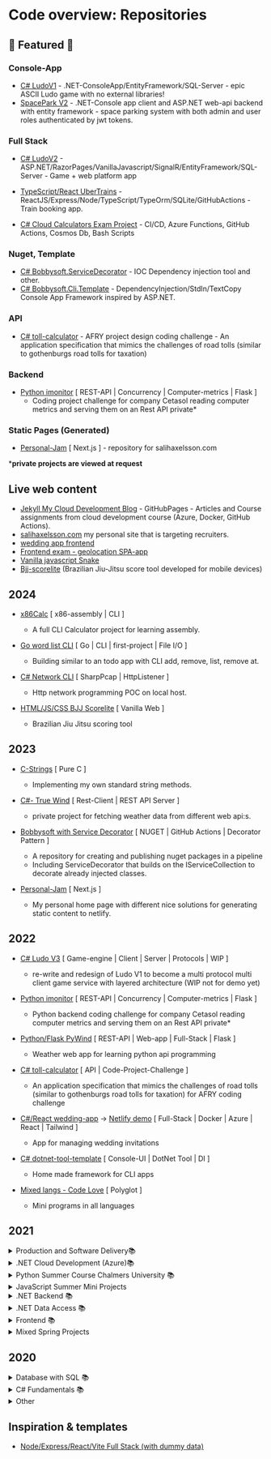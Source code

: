 # Code overview: Repositories

## 🚀 Featured 🚀

### Console-App

- [C# LudoV1](https://github.com/RobinAxelsson/LudoV1) - .NET-ConsoleApp/EntityFramework/SQL-Server - epic ASCII Ludo game with no external libraries!
- [SpacePark V2](https://github.com/RobinAxelsson/SpaceParkV2) - .NET-Console app client and ASP.NET web-api backend with entity framework - space parking system with both admin and user roles authenticated by jwt tokens.

### Full Stack
- [C# LudoV2](https://github.com/RobinAxelsson/LudoV2) - ASP.NET/RazorPages/VanillaJavascript/SignalR/EntityFramework/SQL-Server - Game + web platform app
- [TypeScript/React UberTrains](https://github.com/RobinAxelsson/UberTrains) - ReactJS/Express/Node/TypeScript/TypeOrm/SQLite/GitHubActions - Train booking app.

- [C# Cloud Calculators Exam Project](https://github.com/RobinAxelsson/AzureCloudExam) - CI/CD, Azure Functions, GitHub Actions, Cosmos Db, Bash Scripts

### Nuget, Template
- [C# Bobbysoft.ServiceDecorator](https://github.com/RobinAxelsson/Bobbysoft.ServiceDecorator) - IOC Dependency injection tool and other.
- [C# Bobbysoft.Cli.Template](https://github.com/RobinAxelsson/Bobbysoft.Cli.Template) - DependencyInjection/StdIn/TextCopy Console App Framework inspired by ASP.NET.

### API

- [C# toll-calculator](https://github.com/RobinAxelsson/toll-calculator) - AFRY project design coding challenge - An application specification that mimics the challenges of road tolls (similar to gothenburgs road tolls for taxation)

### Backend

- [Python imonitor](https://github.com/RobinAxelsson/rax-imonitor)  [ REST-API | Concurrency | Computer-metrics | Flask ]
    - Coding project challenge for company Cetasol reading computer metrics and serving them on an Rest API private*

### Static Pages (Generated)

- [Personal-Jam](https://github.com/robinAxelsson/personal-jam) [ Next.js ] - repository for salihaxelsson.com

***private projects are viewed at request**


## Live web content
- [Jekyll My Cloud Development Blog](https://robinaxelsson.github.io/) - GitHubPages - Articles and Course assignments from cloud development course (Azure, Docker, GitHub Actions).
- [salihaxelsson.com](https://salihaxelsson.com/) my personal site that is targeting recruiters.
- [wedding app frontend](https://kind-goldwasser-ae48e1.netlify.app/)
- [Frontend exam - geolocation SPA-app](https://stoic-panini-7fb81f.netlify.app/)
- [Vanilla javascript Snake](https://nervous-shannon-18ef1a.netlify.app/)
- [Bjj-scorelite](https://bjj-scorelite.netlify.app/) (Brazilian Jiu-Jitsu score tool developed for mobile devices)


## 2024

- [x86Calc](https://github.com/RobinAxelsson/x86Calc) [ x86-assembly | CLI ]
    - A full CLI Calculator project for learning assembly.
 
- [Go word list CLI](https://github.com/RobinAxelsson/go_words) [ Go | CLI | first-project | File I/O ]
    - Building similar to an todo app with CLI add, remove, list, remove at.

- [C# Network CLI](https://github.com/RobinAxelsson/network_cli) [ SharpPcap | HttpListener ]
    - Http network programming POC on local host.

- [HTML/JS/CSS BJJ Scorelite](https://github.com/RobinAxelsson/bjj-scorelite) [ Vanilla Web ]
    - Brazilian Jiu Jitsu scoring tool

## 2023

- [C-Strings](https://github.com/RobinAxelsson/c_strings) [ Pure C ]
    - Implementing my own standard string methods.
 
- [C#- True Wind](https://github.com/RobinAxelsson/Rax.TrueWind) [ Rest-Client | REST API Server ]
    - private project for fetching weather data from different web api:s.

- [Bobbysoft with Service Decorator](https://github.com/RobinAxelsson/Bobbysoft) [ NUGET | GitHub Actions | Decorator Pattern ]
    - A repository for creating and publishing nuget packages in a pipeline
    - Including ServiceDecorator that builds on the IServiceCollection to decorate already injected classes.

 - [Personal-Jam](https://github.com/robinAxelsson/personal-jam) [ Next.js ]
    - My personal home page with different nice solutions for generating static content to netlify.

## 2022

- [C# Ludo V3](https://github.com/RobinAxelsson/LudoV3) [ Game-engine | Client | Server | Protocols | WIP ]
    - re-write and redesign of Ludo V1 to become a multi protocol multi client game service with layered architecture (WIP not for demo yet)

- [Python imonitor](https://github.com/RobinAxelsson/rax-imonitor)  [ REST-API | Concurrency | Computer-metrics | Flask ]
    - Python backend coding challenge for company Cetasol reading computer metrics and serving them on an Rest API private*

- [Python/Flask PyWind](https://github.com/RobinAxelsson/pywind) [ REST-API | Web-app | Full-Stack | Flask ]
    - Weather web app for learning python api programming

- [C# toll-calculator](https://github.com/RobinAxelsson/toll-calculator) [ API | Code-Project-Challenge ]
    - An application specification that mimics the challenges of road tolls (similar to gothenburgs road tolls for taxation) for AFRY coding challenge

- [C#/React wedding-app](https://github.com/RobinAxelsson/wedding-app) -> [Netlify demo](https://kind-goldwasser-ae48e1.netlify.app/) [ Full-Stack | Docker | Azure | React | Tailwind ]
    - App for managing wedding invitations 

- [C# dotnet-tool-template](https://github.com/RobinAxelsson/dotnet-tool-template) [ Console-UI | DotNet Tool | DI ]
    - Home made framework for CLI apps

- [Mixed langs - Code Love](https://github.com/RobinAxelsson/code-love) [ Polyglot ]
    - Mini programs in all languages


## 2021

<details>
<summary>Production and Software Delivery📚</summary>

- [TypeScript/React UberTrains](https://github.com/RobinAxelsson/UberTrains) 📚

</details>

<details>
<summary>.NET Cloud Development (Azure)📚</summary>

- [My Cloud Development Blog](https://robinaxelsson.github.io/)
- [Azure Cloud Exam Project](https://github.com/RobinAxelsson/AzureCloudExam)
- [ConsoleBlobApp](https://github.com/RobinAxelsson/ConsoleBlobApp)
- [AzureCTF](https://github.com/RobinAxelsson/AzureCTF)
- [FavouriteLinkWebApp](https://github.com/RobinAxelsson/FavouriteLinkWebApp)

</details>

<details>
<summary>Python Summer Course Chalmers University 📚</summary>

- [Python-3h-exam](https://github.com/RobinAxelsson/python_exam)
- [Chalmers-LAB1](https://github.com/RobinAxelsson/ChalmersLab1)
- [Chalmers-LAB2](https://github.com/RobinAxelsson/ChalmersLab2)
- [Chalmers-LAB3](https://github.com/RobinAxelsson/ChalmersLab3)

</details>

<details>
<summary>JavaScript Summer Mini Projects</summary>

- [RomanNumerals](https://github.com/RobinAxelsson/RomanNumerals)
- [ConsoleSnakeNode](https://github.com/RobinAxelsson/NodeConsoleSnake)
- [Browser based multiplayer Snake (repo)](https://github.com/RobinAxelsson/JS-Browser-Snake)
- [Browser based multiplayer Snake (hosted Netlify)](https://nervous-shannon-18ef1a.netlify.app/)

</details>

<details>
<summary>.NET Backend 📚</summary>

- [Final Exam (private repo)](https://github.com/PGBSNH20/hemtenta-RobinAxelsson)
- [LudoV2](https://github.com/PGBSNH20/ludo-v2-group-g5_albin-robin)
- [SpaceParkV2](https://github.com/RobinAxelsson/SpaceParkV2)

</details>
<details>
<summary>.NET Data Access 📚</summary>

- [Final Exam (private repo)](https://github.com/RobinAxelsson/net-dataaccess-exam)
- [LudoV1](https://github.com/RobinAxelsson/LudoV1)
- [SpaceParkV1](https://github.com/RobinAxelsson/SpaceParkV1)

</details>

<details>
<summary>Frontend 📚</summary>

- [Final project repo](https://github.com/RobinAxelsson/robin-axelsson-web-project)
- [Final project hosted on Netlify](https://stoic-panini-7fb81f.netlify.app/)

</details>

<details>
<summary>Mixed Spring Projects</summary>

- [MatchRacingPairing](https://github.com/RobinAxelsson/MatchRacing)
- [RAX-GoogleAPI (only private)](https://github.com/RobinAxelsson/RAX-GoogleAPI)
- [CatiaV5-Snake](https://github.com/RobinAxelsson/CAT_Snake)
- [SpotifyAPI-SQL-Client](https://github.com/RobinAxelsson/SpotifyApiSQLClient)
- [LiveNETCompiler](https://github.com/RobinAxelsson/LiveNETCompiler)
- [Advanced WebSocket Tutorial](https://github.com/RobinAxelsson/WebSocketsTutorial)
- [Http_LAB](https://github.com/RobinAxelsson/http_lab)
- [RAX_Utilities](https://github.com/RobinAxelsson/RAX_Utilities)

</details>


## 2020

<details>
<summary>Database with SQL 📚</summary>

- [SQLStore - Food Chain](https://github.com/RobinAxelsson/SQL_Store_DatabaseCourse)

</details>
<details>
<summary>C# Fundamentals 📚</summary>

- [WPF-Store (Exam Project)](https://github.com/johancz/PGBSNH20-Projektarbete-Butik)
- [WPF-Playground](https://github.com/RobinAxelsson/WPFPlayground)
- [FlagLesson](https://github.com/RobinAxelsson/FlagLessonGUI)
- [C# assignment 3](https://github.com/johancz/PGBSNH20_Csharp_Assignment_3)

</details>
<details>
<summary>Other</summary>

- [C# SecretPerson](https://github.com/RobinAxelsson/SecretPerson)
- [CATVB-Scripting](https://github.com/RobinAxelsson/CATVB-scripting)
- [VB-scripts First Scripts (private)](https://github.com/RobinAxelsson/MyFirstScripts)

</details>


## Inspiration & templates

- [Node/Express/React/Vite Full Stack (with dummy data)](https://github.com/RobinAxelsson/nodehill-template)
